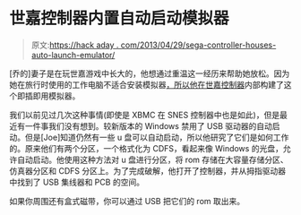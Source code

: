 # 世嘉控制器内置自动启动模拟器

> 原文:[https://hack aday . com/2013/04/29/sega-controller-houses-auto-launch-emulator/](https://hackaday.com/2013/04/29/sega-controller-houses-auto-launch-emulator/)

[乔的]妻子是在玩世嘉游戏中长大的，他想通过重温这一经历来帮助她放松。因为她在旅行时使用的工作电脑不适合安装模拟器[，所以他在世嘉控制器](http://tiseostudios.com/usb-sega/)内部构建了这个即插即用模拟器。

我们以前见过几次这种事情(即使是 XBMC 在 SNES 控制器中也是如此)，但是最近有一件事我们没有想到。较新版本的 Windows 禁用了 USB 驱动器的自动启动。但是[Joe]知道仍然有一些 u 盘可以自动启动，所以他研究了它们是如何工作的。原来他们有两个分区，一个格式化为 CDFS，看起来像 Windows 的光盘，允许自动启动。他使用这种方法对 u 盘进行分区，将 rom 存储在大容量存储分区、仿真器分区和 CDFS 分区上。为了完成破解，他打开了控制器，并从拇指驱动器中找到了 USB 集线器和 PCB 的空间。

如果你周围还有盒式磁带，你可以通过 USB 把它们的 rom 取出来。